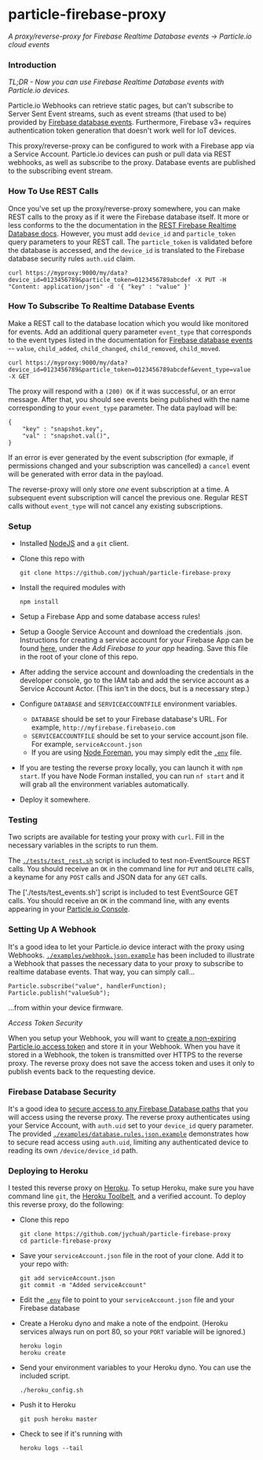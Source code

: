 # particle-firebase-proxy

_A proxy/reverse-proxy for Firebase Realtime Database events -> Particle.io cloud events_

### Introduction

_TL;DR - Now you can use Firebase Realtime Database events with Particle.io devices._

Particle.io Webhooks can retrieve static pages, but can't subscribe to Server Sent Event streams, such as event streams (that used to be) provided by [Firebase database events](https://firebase.google.com/docs/database/web/retrieve-data#listen_for_events). 
Furthermore, Firebase v3+ requires authentication token generation that doesn't work well for IoT devices. 

This proxy/reverse-proxy can be configured to work with a Firebase app via a Service Account. Particle.io devices can push or pull data via REST webhooks, as well as subscribe to the proxy. Database events are published to the subscribing event stream.

### How To Use REST Calls

Once you've set up the proxy/reverse-proxy somewhere, you can make REST calls to the 
proxy as if it were the Firebase database itself. It more or less conforms to the the documentation in the [REST Firebase Realtime Database docs](https://firebase.google.com/docs/reference/rest/database/). However, you must add `device_id` and `particle_token` query parameters to your REST call. The `particle_token` is validated before the database is accessed, and the `device_id` is translated to the Firebase database security rules `auth.uid` claim.

```
curl https://myproxy:9000/my/data?device_id=0123456789&particle_token=0123456789abcdef -X PUT -H "Content: application/json" -d '{ "key" : "value" }'
```

### How To Subscribe To Realtime Database Events

Make a REST call to the database location which you would like monitored for events. Add an additional query parameter `event_type` that corresponds to the event types listed in the documentation for [Firebase database events](https://firebase.google.com/docs/database/web/retrieve-data#listen_for_events) -- `value`, `child_added`, 
`child_changed`, `child_removed`, `child_moved`.

```
curl https://myproxy:9000/my/data?device_id=0123456789&particle_token=0123456789abcdef&event_type=value -X GET
```

The proxy will respond with a `(200) OK` if it was successful, or an error message. After that, you should see events being published with the name corresponding to your `event_type` parameter. The data payload will be:

```
{
	"key" : "snapshot.key",
	"val" : "snapshot.val()",
}
```

If an error is ever generated by the event subscription (for exmaple, if permissions changed and your subscription was cancelled) a `cancel` event will be generated with error data in the payload.

The reverse-proxy will only store *one* event subscription at a time. A subsequent event subscription will cancel the previous one. Regular REST calls without `event_type` will not cancel any existing subscriptions.

### Setup

- Installed [NodeJS](http://nodejs.org) and a `git` client.
- Clone this repo with

	```
	git clone https://github.com/jychuah/particle-firebase-proxy
	```

- Install the required modules with

	```
	npm install
	```
	
- Setup a Firebase App and some database access rules!
- Setup a Google Service Account and download the credentials .json. Instructions for creating a service account for your Firebase App can be found [here](https://firebase.google.com/docs/server/setup), under the _Add Firebase to your app_ heading. Save this file in the root of your clone of this repo.
- After adding the service account and downloading the credentials in the developer console, go to the IAM tab and add the service account as a Service Account Actor. (This isn't in the docs, but is a necessary step.)
- Configure `DATABASE` and `SERVICEACCOUNTFILE` environment variables.
	- `DATABASE` should be set to your Firebase database's URL. For example, `http://myfirebase.firebaseio.com`
	- `SERVICEACCOUNTFILE` should be set to your service account.json file. For example, `serviceAccount.json`
	- If you are using [Node Foreman](https://github.com/strongloop/node-foreman), you may simply edit the [`.env`](./env) file.
- If you are testing the reverse proxy locally, you can launch it with `npm start`. If you have Node Forman installed, you can run `nf start` and it will grab all the environment variables automatically.
- Deploy it somewhere.

### Testing

Two scripts are available for testing your proxy with `curl`. Fill in the necessary variables in the scripts to run them.

The [`./tests/test_rest.sh`](./tests/test_rest.sh) script is included to test non-EventSource REST calls. You should receive an `OK` in the command line for `PUT` and `DELETE` calls, a keyname for any `POST` calls and JSON data for any `GET` calls.

The ['./tests/test_events.sh'] script is included to test EventSource GET calls. You should receive an `OK` in the command line, with any events appearing in your [Particle.io Console](http://console.particle.io).

### Setting Up A Webhook

It's a good idea to let your Particle.io device interact with the proxy using Webhooks. [`./examples/webhook.json.example`](./examples/webhook.json.example) has been included to illustrate a Webhook that passes the necessary data to your proxy to subscribe to realtime database events. That way, you can simply call...

```
Particle.subscribe("value", handlerFunction);
Particle.publish("valueSub");
```

...from within your device firmware.

_Access Token Security_

When you setup your Webhook, you will want to [create a non-expiring Particle.io access token](https://docs.particle.io/reference/api/#generate-an-access-token) and store it in your Webhook. When you have it stored in a Webhook, the token is transmitted over HTTPS to the reverse proxy. The reverse proxy does not save the access token and uses it only to publish events back to the requesting device.

### Firebase Database Security

It's a good idea to [secure access to any Firebase Database paths](https://firebase.google.com/docs/database/security/) that you will access using the reverse proxy. The reverse proxy authenticates using your Service Account, with `auth.uid` set to your `device_id` query parameter. The provided [`./examples/database.rules.json.example`](./examples/database.rules.json.example) demonstrates how to secure read access using `auth.uid`, limiting any authenticated device to reading its own `/device/device_id` path.

### Deploying to Heroku

I tested this reverse proxy on [Heroku](http://heroku.com). To setup Heroku, make sure you have command line `git`, the [Heroku Toolbelt](https://toolbelt.heroku.com/), and a verified account. To deploy this reverse proxy, do the following:

- Clone this repo

	```
	git clone https://github.com/jychuah/particle-firebase-proxy
	cd particle-firebase-proxy
	```

- Save your `serviceAccount.json` file in the root of your clone. Add it to your repo with:

	```
	git add serviceAccount.json
	git commit -m "Added serviceAccount"
	```

- Edit the [`.env`](./env) file to point to your `serviceAccount.json` file and your Firebase database
- Create a Heroku dyno and make a note of the endpoint. (Heroku services always run on port 80, so your `PORT` variable will be ignored.)

	```
	heroku login
	heroku create
	```
	
- Send your environment variables to your Heroku dyno. You can use the included script.

	```
	./heroku_config.sh
	```

- Push it to Heroku

	```
	git push heroku master
	```
	
- Check to see if it's running with

	```
	heroku logs --tail
	```